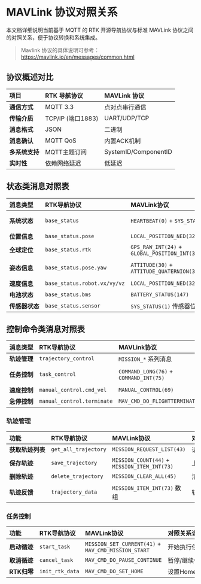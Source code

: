 # MAVLink 协议对照关系

本文档详细说明当前基于 MQTT 的 RTK 开源导航协议与标准 MAVLink 协议之间的对照关系，便于协议转换和系统集成。

> Mavlink 协议的具体说明可参考：https://mavlink.io/en/messages/common.html

## 协议概述对比

| 项目 | RTK 导航协议 | MAVLink 协议 |
|:-----|:------------|:------------|
| **通信方式** | MQTT 3.3 | 点对点串行通信 |
| **传输介质** | TCP/IP (端口1883) | UART/UDP/TCP |
| **消息格式** | JSON | 二进制 |
| **消息确认** | MQTT QoS | 内置ACK机制 |
| **多系统支持** | MQTT主题订阅 | SystemID/ComponentID |
| **实时性** | 依赖网络延迟 | 低延迟 |

## 状态类消息对照表

| <nobr>消息类型</nobr> | RTK导航协议 | MAVLink协议 | <nobr>对照关系说明</nobr> |
|:------|:---------|:---------|:------------------|
| **系统状态** | `base_status` | `HEARTBEAT(0)` + `SYS_STATUS(1)` | <nobr>RTK单一消息包含多种状态，<br/>MAVLink分为心跳和系统状态两个消息</nobr> |
| **位置信息** | `base_status.pose` | `LOCAL_POSITION_NED(32)` | 本地坐标系位置信息 |
| **全球定位** | `base_status.rtk` | `GPS_RAW_INT(24)` + `GLOBAL_POSITION_INT(33)` | RTK定位对应GPS原始数据和全球位置 |
| **姿态信息** | `base_status.pose.yaw` | `ATTITUDE(30)` + `ATTITUDE_QUATERNION(31)` | 姿态角度信息，MAVLink支持欧拉角和四元数 |
| **速度信息** | `base_status.robot.vx/vy/vz` | `LOCAL_POSITION_NED(32).vx/vy/vz` | 三轴速度信息直接对应 |
| **电池状态** | `base_status.bms` | `BATTERY_STATUS(147)` | 电池相关信息对应 |
| <nobr>**传感器状态**</nobr> | `base_status.sensor` | `SYS_STATUS(1)` 传感器位掩码 | 传感器健康状态对应 |

## 控制命令类消息对照表

| <nobr>消息类型</nobr> | RTK导航协议 | MAVLink协议 | <nobr>对照关系说明</nobr> |
|:--------|:-----------|:-----------|:-----------|
| **轨迹管理** | `trajectory_control` | `MISSION_*` 系列消息 | <nobr>轨迹管理对应任务管理</nobr> |
| **任务控制** | `task_control` | `COMMAND_LONG(76)` + `COMMAND_INT(75)` | 任务命令对应MAVLink命令协议 |
| **速度控制** | `manual_control.cmd_vel` | `MANUAL_CONTROL(69)` | 手动速度控制直接对应 |
| **急停控制** | `manual_control.terminate` | `MAV_CMD_DO_FLIGHTTERMINATION` | 急停对应飞行终止命令 |

### 轨迹管理

| 功能 | RTK导航协议 | MAVLink协议 | 对照关系说明 |
|:-----|:-----------|:-----------|:-----------|
| <nobr>**获取轨迹列表**</nobr> | `get_all_trajectory` | `MISSION_REQUEST_LIST(43)` | 请求任务列表 |
| **保存轨迹** | `save_trajectory` | `MISSION_COUNT(44)` + `MISSION_ITEM_INT(73)` | 上传任务序列 |
| **删除轨迹** | `delete_trajectory` | `MISSION_CLEAR_ALL(45)` | 清除任务 |
| **轨迹反馈** | `trajectory_data` | `MISSION_ITEM_INT(73)` 数组 | <nobr>轨迹点数据对应任务项</nobr> |

### 任务控制

| 功能 | RTK导航协议 | MAVLink协议 | 对照关系说明 |
|:-----|:-----------|:-----------|:-----------|
| **启动循迹** | `start_task` | `MISSION_SET_CURRENT(41)` + `MAV_CMD_MISSION_START` | 开始执行任务 |
| **取消循迹** | `cancel_task` | `MAV_CMD_DO_PAUSE_CONTINUE` | <nobr>暂停/继续任务</nobr> |
| <nobr>**RTK归零**</nobr> | `init_rtk_data` | `MAV_CMD_DO_SET_HOME` | 设置Home点 |

